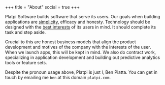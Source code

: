 +++
title = "About"
social = true
+++

Platpi Software builds software that serve its users. Our goals when building applications are <a href="https://www.infoq.com/presentations/Simple-Made-Easy" target="_blank">simplicity</a>, efficacy and honesty. Technology should be designed with the <a href="https://www.calmtech.com" target="_blank">best interests</a> of its users in mind. It should complete its task and step aside.

Crucial to this are honest business models that align the product development and motives of the company with the interests of the user. When we launch apps, this will be kept in mind. We also do contract work, specializing in application development and building out predictive analytics tools or feature sets.

Despite the pronoun usage above, Platpi is just I, Ben Platta. You can get in touch by emailing me `ben` at this domain `platpi.com`.